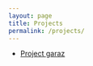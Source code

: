 ```yaml
---
layout: page
title: Projects
permalink: /projects/
---
```


* [Project garaz][car-web-app]



[car-web-app]: https://github.com/Dyzelis/DD_projektas
[car-web-app-project]: /projects/datadog
